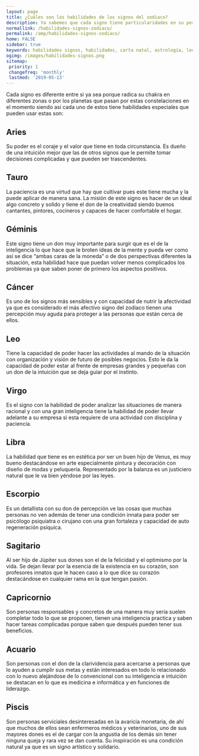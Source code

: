 ```yaml
---
layout: page
title: ¿Cuáles son los habilidades de los signos del zodiaco?
description: Ya sabemos que cada signo tiene particularidades en su personalidad, esto tambien afecta a sus habilidades, por ende aqui vas a poder descubrir cuales son las habilidades de cada signo.
normallink: /habilidades-signos-zodiaco/
permalink: /amp/habilidades-signos-zodiaco/
home: FALSE
sidebar: true
keywords: habilidades signos, habilidades, carta natal, astrología, lectura del tarot, signos del zodiaco, horoscopos, astros, cambio de estaciones
ogimg: /images/habilidades-signos.png
sitemap:
 priority: 1
 changefreq: 'monthly'
 lastmod: '2019-05-13'
---
```


<amp-img src="{{ site.url }}/images/habilidades-signos.png" width=1260 height=662 layout="responsive"></amp-img>

Cada signo es diferente entre si ya sea porque radica su chakra en diferentes zonas o por los planetas que pasan por estas constelaciones en el momento siendo así cada uno de estos tiene habilidades especiales que pueden usar estas son:

## Aries

Su poder es el coraje y el valor que tiene en toda circunstancia. Es dueño de una intuición mejor que las de otros signos que le permite tomar decisiones complicadas y que pueden ser trascendentes.

## Tauro

La paciencia es una virtud que hay que cultivar pues este tiene mucha y la puede aplicar de manera sana. La misión de este signo es hacer de un ideal algo concreto y solido y tiene el don de la creatividad siendo buenos cantantes, pintores, cocineros y capaces de hacer confortable el hogar.

## Géminis

Este signo tiene un don muy importante para surgir que es el de la inteligencia lo que hace que le broten ideas de la mente y pueda ver como así se dice “ambas caras de la moneda” o de dos perspectivas diferentes la situación, esta habilidad hace que puedan volver menos complicados los problemas ya que saben poner de primero los aspectos positivos.

## Cáncer

Es uno de los signos más sensibles y con capacidad de nutrir la afectividad ya que es considerado el más afectivo signo del zodiaco tienen una percepción muy aguda para proteger a las personas que están cerca de ellos.

## Leo

Tiene la capacidad de poder hacer las actividades al mando de la situación con organización y visión de futuro de posibles negocios. Esto le da la capacidad de poder estar al frente de empresas grandes y pequeñas con un don de la intuición que se deja guiar por el instinto.

## Virgo

Es el signo con la habilidad de poder analizar las situaciones de manera racional y con una gran inteligencia tiene la habilidad de poder llevar adelante a su empresa si esta requiere de una actividad con disciplina y paciencia.

## Libra

La habilidad que tiene es en estética por ser un buen hijo de Venus, es muy bueno destacándose en arte especialmente pintura y decoración con diseño de modas y peluquería. Representado por la balanza es un justiciero natural que le va bien yéndose por las leyes.

## Escorpio

Es un detallista con su don de percepción ve las cosas que muchas personas no ven además de tener una condición innata para poder ser psicólogo psiquiatra o cirujano con una gran fortaleza y capacidad de auto regeneración psíquica.

## Sagitario

Al ser hijo de Júpiter sus dones son el de la felicidad y el optimismo por la vida. Se dejan llevar por la esencia de la existencia en su corazón, son profesores innatos que le hacen caso a lo que dice su corazón destacándose en cualquier rama en la que tengan pasión.

## Capricornio

Son personas responsables y concretos de una manera muy seria suelen completar todo lo que se proponen, tienen una inteligencia practica y saben hacer tareas complicadas porque saben que después pueden tener sus beneficios.

## Acuario

Son personas con el don de la clarividencia para acercarse a personas que lo ayuden a cumplir sus metas y están interesados en todo lo relacionado con lo nuevo alejándose de lo convencional con su inteligencia e intuición se destacan en lo que es medicina e informática y en funciones de liderazgo.

## Piscis

Son personas serviciales desinteresadas en la avaricia monetaria, de ahí que muchos de ellos sean enfermeros médicos y veterinarios, uno de sus mayores dones es el de cargar con la angustia de los demás sin tener ninguna queja y rara vez se dan cuenta. Su inspiración es una condición natural ya que es un signo artístico y solidario.
